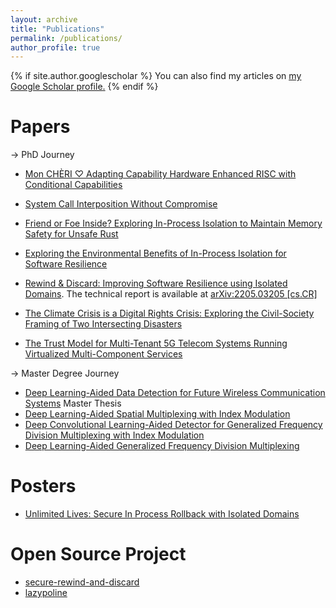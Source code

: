 ```yaml
---
layout: archive
title: "Publications"
permalink: /publications/
author_profile: true
---
```


{% if site.author.googlescholar %}
  You can also find my articles on <u><a href="{{site.author.googlescholar}}">my Google Scholar profile</a>.</u>
{% endif %}

Papers
======
-> PhD Journey 
* [Mon CHÈRI ♡ Adapting Capability Hardware Enhanced RISC with Conditional Capabilities](https://arxiv.org/pdf/2407.08663)
* [System Call Interposition Without Compromise](https://gulmezmerve.github.io/files/2024-lazypoline.pdf) 
* [Friend or Foe Inside? Exploring In-Process Isolation
to Maintain Memory Safety for Unsafe Rust](https://arxiv.org/pdf/2306.08127.pdf) 
* [Exploring the Environmental Benefits of In-Process Isolation for Software Resilience](https://arxiv.org/pdf/2306.02131.pdf) 
    
    <!-- <button type="button">BibTex</button> -->

* [Rewind & Discard: Improving Software Resilience
using Isolated Domains](../files/2023-dsn-sdrad.pdf).
   The technical report is available at [arXiv:2205.03205 [cs.CR]](https://arxiv.org/pdf/2205.03205.pdf)  
* [The Climate Crisis is a Digital Rights Crisis: Exploring the Civil-Society Framing of Two Intersecting Disasters](https://limits.pubpub.org/pub/8544yai8/release/1)
* [The Trust Model for Multi-Tenant 5G Telecom Systems Running Virtualized Multi-Component Services](https://5ghosts.eu/publications/deliverables/D1_3.pdf)

-> Master Degree Journey 
* [Deep Learning-Aided Data Detection for Future Wireless Communication Systems](../files/master_thesis.pdf) Master Thesis
* [Deep Learning-Aided Spatial Multiplexing with Index Modulation](https://arxiv.org/pdf/2202.02856.pdf)
* [Deep Convolutional Learning-Aided Detector for Generalized Frequency Division Multiplexing with Index Modulation](https://arxiv.org/pdf/2202.02876.pdf)
* [Deep Learning-Aided Generalized Frequency Division Multiplexing](https://www.researchgate.net/publication/333783086_Deep_Learning-Aided_Generalized_Frequency_Division_Multiplexing)



Posters
======
* [Unlimited Lives: Secure In Process Rollback with Isolated Domains](../files/SDROB_Poster-E-5CG2171BCR.pdf)

Open Source Project
======
*  [secure-rewind-and-discard](https://secure-rewind-and-discard.github.io/)
*  [lazypoline](https://github.com/lazypoline)
 
